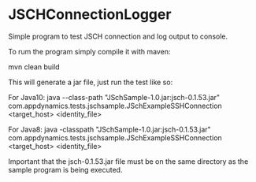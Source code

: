 # JSCHConnectionLogger
Simple program to test JSCH connection and log output to console.

To rum the program simply compile it with maven:

mvn clean build

This will generate a jar file, just run the test like so:

For Java10:
java --class-path "JSchSample-1.0.jar:jsch-0.1.53.jar" com.appdynamics.tests.jschsample.JSchExampleSSHConnection <target_host> <user> <identity_file>

For Java8:
java -classpath "JSchSample-1.0.jar:jsch-0.1.53.jar" com.appdynamics.tests.jschsample.JSchExampleSSHConnection <target_host> <user> <identity_file>

Important that the jsch-0.1.53.jar file must be on the same directory as the sample program is being executed.
